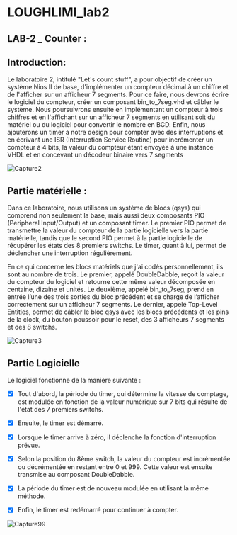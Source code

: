 # LOUGHLIMI_lab2

## LAB-2 _ Counter :
## Introduction:
Le laboratoire 2, intitulé "Let's count stuff", a pour objectif de créer un système Nios II de base, d'implémenter un compteur décimal à un chiffre et de l'afficher sur un afficheur 7 segments. Pour ce faire, nous devrons écrire le logiciel du compteur, créer un composant bin_to_7seg.vhd et câbler le système. Nous poursuivrons ensuite en implémentant un compteur à trois chiffres et en l'affichant sur un afficheur 7 segments en utilisant soit du matériel ou du logiciel pour convertir le nombre en BCD. Enfin, nous ajouterons un timer à notre design pour compter avec des interruptions et en écrivant une ISR (Interruption Service Routine) pour incrémenter un compteur à 4 bits, la valeur du compteur étant envoyée à une instance VHDL et en concevant un décodeur binaire vers 7 segments


![Capture2](https://user-images.githubusercontent.com/17486030/213681466-f6b7a37a-0d9a-4250-a37c-757ad7ddd8f8.PNG)


##  Partie matérielle :

Dans ce laboratoire, nous utilisons un système de blocs (qsys) qui comprend non seulement la base, mais aussi deux composants PIO (Peripheral Input/Output) et un composant timer. Le premier PIO permet de transmettre la valeur du compteur de la partie logicielle vers la partie matérielle, tandis que le second PIO permet à la partie logicielle de récupérer les états des 8 premiers switchs. Le timer, quant à lui, permet de déclencher une interruption régulièrement.

En ce qui concerne les blocs matériels que j'ai codés personnellement, ils sont au nombre de trois. Le premier, appelé DoubleDabble, reçoit la valeur du compteur du logiciel et retourne cette même valeur décomposée en centaine, dizaine et unités. Le deuxième, appelé bin_to_7seg, prend en entrée l’une des trois sorties du bloc précédent et se charge de l’afficher correctement sur un afficheur 7 segments. Le dernier, appelé Top-Level Entities, permet de câbler le bloc qsys avec les blocs précédents et les pins de la clock, du bouton poussoir pour le reset, des 3 afficheurs 7 segments et des 8 switchs.


![Capture3](https://user-images.githubusercontent.com/17486030/213681586-6fe70bed-ebfa-4512-bdbd-dcb6859ac010.PNG)



## Partie Logicielle
Le logiciel fonctionne de la manière suivante :

- [x] Tout d'abord, la période du timer, qui détermine la vitesse de comptage, est modulée en fonction de la valeur numérique sur 7 bits qui résulte de l'état des 7 premiers switchs.
- [x] Ensuite, le timer est démarré.
- [x] Lorsque le timer arrive à zéro, il déclenche la fonction d'interruption prévue.
- [x] Selon la position du 8ème switch, la valeur du compteur est incrémentée ou décrémentée en restant entre 0 et 999. Cette valeur est ensuite transmise au composant DoubleDabble.
- [x] La période du timer est de nouveau modulée en utilisant la même méthode.
- [x] Enfin, le timer est redémarré pour continuer à compter.






![Capture99](https://user-images.githubusercontent.com/17486030/213682179-6743ba87-fa91-447d-9662-778a31841440.PNG)
